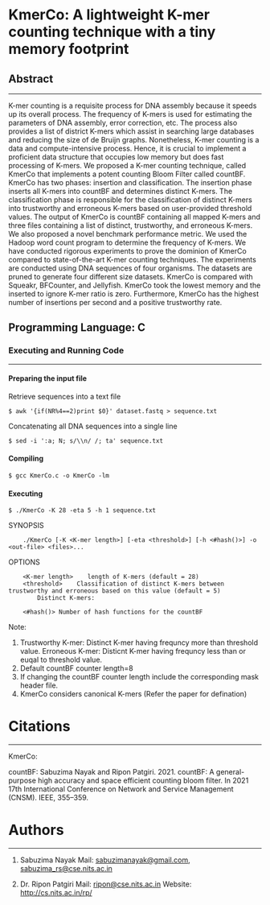 # KmerCo: A lightweight K-mer counting technique with a tiny memory footprint

## Abstract
----------------
K-mer counting is a requisite process for DNA assembly because it speeds up its overall process. The frequency of K-mers is used for estimating the parameters of DNA assembly, error correction, etc. The process also provides a list of district K-mers which assist in searching large databases and reducing the size of de Bruijn graphs. Nonetheless, K-mer counting is a data and compute-intensive process. Hence, it is crucial to implement a proficient data structure that occupies low memory but does fast processing of K-mers. We proposed a K-mer counting technique, called KmerCo that implements a potent counting Bloom Filter called countBF. KmerCo has two phases: insertion and classification. The insertion phase inserts all K-mers into countBF and determines distinct K-mers. The classification phase is responsible for the classification of distinct K-mers into trustworthy and erroneous K-mers based on user-provided threshold values. The output of KmerCo is countBF containing all mapped K-mers and three files containing a list of distinct, trustworthy, and erroneous K-mers. We also proposed a novel benchmark performance metric. We used the Hadoop word count program to determine the frequency of K-mers. We have conducted rigorous experiments to prove the dominion of KmerCo compared to state-of-the-art K-mer counting techniques. The experiments are conducted using DNA sequences of four organisms. The datasets are pruned to generate four different size datasets. KmerCo is compared with Squeakr, BFCounter, and Jellyfish. KmerCo took the lowest memory and the inserted to ignore K-mer ratio is zero. Furthermore, KmerCo has the highest number of insertions per second and a positive trustworthy rate. 

## Programming Language: C

### Executing and Running Code
----------------------------

#### Preparing the input file

Retrieve sequences into a text file

```$ awk '{if(NR%4==2)print $0}' dataset.fastq > sequence.txt```

Concatenating all DNA sequences into a single line

```$ sed -i ':a; N; s/\\n/ /; ta' sequence.txt```

#### Compiling

```$ gcc KmerCo.c -o KmerCo -lm```

#### Executing

```$ ./KmerCo -K 28 -eta 5 -h 1 sequence.txt```


SYNOPSIS

        ./KmerCo [-K <K-mer length>] [-eta <threshold>] [-h <#hash()>] -o <out-file> <files>...

OPTIONS

        <K-mer length>    length of K-mers (default = 28)
        <threshold>    Classification of distinct K-mers between trustworthy and erroneous based on this value (default = 5)
			Distinct K-mers: 

        <#hash()> Number of hash functions for the countBF



Note:
1. Trustworthy K-mer: Distinct K-mer having frequncy more than threshold value.
Erroneous K-mer: Disticnt K-mer having frequncy less than or euqal to threshold value.
2. Default countBF counter length=8
3. If changing the countBF counter length include the corresponding mask header file.
4. KmerCo considers canonical K-mers (Refer the paper for defination)






# Citations
-------------
KmerCo:

countBF:
Sabuzima Nayak and Ripon Patgiri. 2021. countBF: A general-purpose high accuracy and space efficient counting bloom filter. In 2021 17th International Conference on Network and Service Management (CNSM). IEEE, 355–359. 


# Authors
-------------
1. Sabuzima Nayak 
Mail: sabuzimanayak@gmail.com, sabuzima_rs@cse.nits.ac.in

2. Dr. Ripon Patgiri
Mail: ripon@cse.nits.ac.in
Website: http://cs.nits.ac.in/rp/

